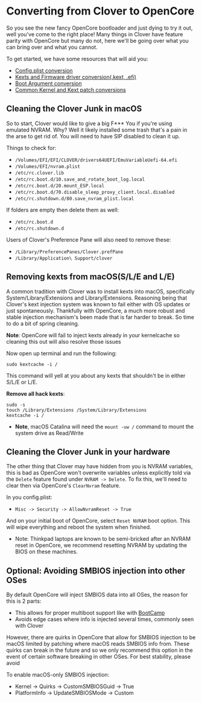# Converting from Clover to OpenCore

So you see the new fancy OpenCore bootloader and just dying to try it out, well you've come to the right place! Many things in Clover have feature parity with OpenCore but many do not, here we'll be going over what you can bring over and what you cannot.

To get started, we have some resources that will aid you:

* [Config.plist conversion](../clover-conversion/Clover-config.md)
* [Kexts and Firmware driver conversion(.kext, .efi)](../clover-conversion/clover-efi.md)
* [Boot Argument conversion](../clover-conversion/Clover-boot-arg.md)
* [Common Kernel and Kext patch conversions](../clover-conversion/clover-patch.md)

## Cleaning the Clover Junk in macOS

So to start, Clover would like to give a big F*** You if you're using emulated NVRAM. Why? Well it likely installed some trash that's a pain in the arse to get rid of. You will need to have SIP disabled to clean it up.

Things to check for:

* `/Volumes/EFI/EFI/CLOVER/drivers64UEFI/EmuVariableUefi-64.efi`
* `/Volumes/EFI/nvram.plist`
* `/etc/rc.clover.lib`
* `/etc/rc.boot.d/10.save_and_rotate_boot_log.local`
* `/etc/rc.boot.d/20.mount_ESP.local`
* `/etc/rc.boot.d/70.disable_sleep_proxy_client.local.disabled`
* `/etc/rc.shutdown.d/80.save_nvram_plist.local​`

If folders are empty then delete them as well:

* `/etc/rc.boot.d`
* `/etc/rc.shutdown.d​`

Users of Clover's Preference Pane will also need to remove these:

* `/Library/PreferencePanes/Clover.prefPane`
* `/Library/Application\ Support/clover`

## Removing kexts from macOS(S/L/E and L/E)

A common tradition with Clover was to install kexts into macOS, specifically System/Library/Extensions and Library/Extensions. Reasoning being that Clover's kext injection system was known to fail either with OS updates or just spontaneously. Thankfully with OpenCore, a much more robust and stable injection mechanism's been made that is far harder to break. So time to do a bit of spring cleaning.

**Note**: OpenCore will fail to inject kexts already in your kernelcache so cleaning this out will also resolve those issues

Now open up terminal and run the following:

```
sudo kextcache -i /
```

This command will yell at you about any kexts that shouldn't be in either S/L/E or L/E.

**Remove all hack kexts**:

```
sudo -s
touch /Library/Extensions /System/Library/Extensions​
kextcache -i /​
```

* **Note**, macOS Catalina will need the `mount -uw /` command to mount the system drive as Read/Write

## Cleaning the Clover Junk in your hardware

The other thing that Clover may have hidden from you is NVRAM variables, this is bad as OpenCore won't overwrite variables unless explicitly told via the `Delete` feature found under `NVRAM -> Delete`. To fix this, we'll need to clear then via OpenCore's `ClearNvram` feature.

In you config.plist:

* `Misc -> Security -> AllowNvramReset -> True`

And on your initial boot of OpenCore, select `Reset NVRAM` boot option. This will wipe everything and reboot the system when finished.

* Note: Thinkpad laptops are known to be semi-bricked after an NVRAM reset in OpenCore, we recommend resetting NVRAM by updating the BIOS on these machines.

## Optional: Avoiding SMBIOS injection into other OSes

By default OpenCore will inject SMBIOS data into all OSes, the reason for this is 2 parts:

* This allows for proper multiboot support like with [BootCamp](https://k-pers.github.io/OpenCore-Post-Install/multiboot/bootcamp.html)
* Avoids edge cases where info is injected several times, commonly seen with Clover

However, there are quirks in OpenCore that allow for SMBIOS injection to be macOS limited by patching where macOS reads SMBIOS info from. These quirks can break in the future and so we only recommend this option in the event of certain software breaking in other OSes. For best stability, please avoid

To enable macOS-only SMBIOS injection:

* Kernel -> Quirks -> CustomSMBIOSGuid -> True
* PlatformInfo -> UpdateSMBIOSMode -> Custom
